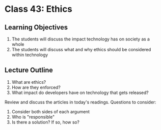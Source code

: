 # Class 43: Ethics

## Learning Objectives
1. The students will discuss the impact technology has on society as a whole
1. The students will discuss what and why ethics should be considered within technology


## Lecture Outline

1. What are ethics?
1. How are they enforced?
1. What impact do developers have on technology that gets released?

Review and discuss the articles in today's readings. Questions to consider:
1. Consider both sides of each argument
1. Who is "responsible"
1. Is there a solution? If so, how so?




